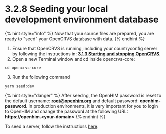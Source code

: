 # 3.2.8 Seeding your local development environment database

{% hint style="info" %}
Now that your source files are prepared, you are ready to "seed" your OpenCRVS database with data.
{% endhint %}

1. Ensure that OpenCRVS is running, including your countryconfig server by following the instructions in: [**3.1.3 Starting and stopping OpenCRVS**](../../3.1-set-up-a-development-environment/3.1.3-starting-and-stopping-opencrvs.md)**.**
2. Open a new Terminal window and cd inside opencrvs-core:

```
cd opencrvs-core
```

3. Run the following command

```
yarn seed:dev
```

{% hint style="danger" %}
After seeding, the OpenHIM password is reset to the default username: **root@openhim.org** and default password: **openhim-password**. In production environments, it is very important for you to login to OpenHIM and change the password at the following URL:  **https://openhim.\<your-domain>**
{% endhint %}

To seed a server, follow the instructions [here](../../3.3-set-up-a-server-hosted-environment/3.3.7-seeding-and-clearing-data-on-a-server.md).
